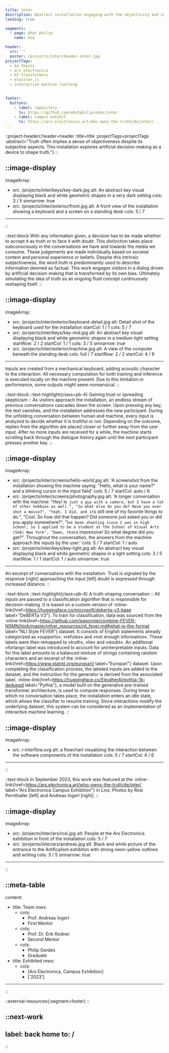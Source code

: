 ```yaml
---
title: inter
description: Abstract installation engaging with the objectivity and subjectiveness of truth.
landing: true

segments:
  - page: what philip
    name: did

header:
  src: ''
  poster: /projects/inter/header-inter.jpg
projectTags:
  - ba thesis
  - ars electronica
  - hf transformers
  - electron.js
  - interactive machine learning
  

footer:
  buttons:
    - label: repository
      to: https://github.com/whatphilipcodes/inter
    - label: campus exhibit
      to: https://ars.electronica.art/who-owns-the-truth/de/inter/
---
```


::project-header{:header=header :title=title :projectTags=projectTags :abstract="Truth often implies a sense of objectiveness despite its subjective aspects. This installation explores artificial decision-making as a device to shape truth."}
::

::image-display
---
imageArray:
  - src: /projects/inter/keys/key-dark.jpg
    alt: An abstract key visual displaying black and white geometric shapes in a very dark setting
    cols: 3 / 5
    smnarrow: true
  - src: /projects/inter/exterior/front.jpg
    alt: A front view of the installation showing a keyboard and a screen on a standing desk
    cols: 5 / 7
---
::

::text-block
With any information given, a decision has to be made whether to accept it as truth or to face it with doubt. This distinction takes place subconsciously in the conversations we have and towards the media we consume. These judgements are made individually based on societal context and personal experience or beliefs. Despite this intrinsic subjectiveness, the word truth is predominantly used to describe information deemed as factual. This work engages visitors in a dialog driven by artificial decision-making that is transformed by its own bias. Ultimately simulating the idea of truth as an ongoing fluid concept continuously reshaping itself.
::

::image-display
---
imageArray:
  - src: /projects/inter/exterior/keyboard-detail.jpg
    alt: Detail shot of the keyboard used for the installation
    startCol: 1 / 1
    cols: 5 / 7
  - src: /projects/inter/keys/key-mid.jpg
    alt: An abstract key visual displaying black and white geometric shapes in a medium light setting
    startRow: 2 / 2
    startCol: 1 / 1
    cols: 3 / 5
    smnarrow: true
  - src: /projects/inter/exterior/machine.jpg
    alt: A view of the computer beneath the standing desk
    cols: full / 7
    startRow: 2 / 2
    startCol: 4 / 6
---
Inputs are created from a mechanical keyboard, adding acoustic character to the interaction. All necessary computation for both training and inference is executed locally on the machine present. Due to this limitation in performance, some outputs might seem nonsensical.
::

::text-block
::text-highlight{class=pb-4}
Gaining trust or spreading skepticism
::
As visitors approach the installation, an endless stream of previous conversations cascades down the screen. Upon pressing any key, the text vanishes, and the installation addresses the new participant. During the unfolding conversation between human and machine, every input is analyzed to decide whether it is truthful or not. Depending on the outcome, replies from the algorithm are placed closer or further away from the user input. After no more inputs are received for a while, the machine starts scrolling back through the dialogue history again until the next participant presses another key.
::

::image-display
---
imageArray:
  - src: /projects/inter/screens/hello-world.jpg
    alt: 'A screenshot from the installation showing the machine saying: "Hello, what is your name?" and a blinking cursor in the input field'
    cols: 5 / 7
    startCol: auto / 6
  - src: /projects/inter/screens/photography.jpg
    alt: 'A longer conversation with the machine: "Hey! I`m just a guy with a camera, but I have a lot of other hobbies as well.", "So what else do you do? Have you ever shot a movie?", "Yeah, I did, and it`s still one of my favorite things to do.", "Cool. So how did that happen? Did someone just asked you or did you apply somewhere?", "I`ve been shooting since I was in high school, so I applied to be a student at the School of Visual Arts (SVA) New York", "Damn, that`s impressive! So what degree did you get?". Throughout the conversation, the answers from the machine approach the inputs by the user.'
    cols: 5 / 7
    startCol: 1 / auto
  - src: /projects/inter/keys/key-light.jpg
    alt: An abstract key visual displaying black and white geometric shapes in a light setting
    cols: 3 / 5
    startRow: 1 / 1
    startCol: 1 / auto
    smnarrow: true
---
An excerpt of conversations with the installation. Trust is signaled by the response \[right\] approaching the input \[left\] doubt is expressed through increased distance.
::

::text-block
::text-highlight{class=pb-4}
A truth-shaping conversation
::
All inputs are passed to a classification algorithm that is responsible for decision-making. It is based on a custom version of :inline-link{href=https://huggingface.co/microsoft/deberta-v3-base label="DeBERTa V3"}. To train for classification, data was sourced from the :inline-link{href=https://github.com/easonnie/combine-FEVER-NSMN/blob/master/other_resources/nli_fever.md#what-is-the-format label="NLI Style FEVER"} dataset. It consists of English statements already categorized as »supports«, »refutes« and »not enough information«. These labels were then remapped to »truth«, »lie« and »doubt«. An additional »forlang« label was introduced to account for uninterpretable inputs. Data for this label amounts to a balanced mixture of strings containing random characters and an excerpt of the :inline-link{href=https://www.statmt.org/europarl/ label="Europarl"} dataset. Upon completing the classification process, the labeled inputs are added to the dataset, and the instruction for the generator is derived from the associated label. :inline-link{href=https://huggingface.co/EleutherAI/pythia-1b-deduped label="Pythia"}, a model built on the generative pre-trained transformer architecture, is used to compute responses. During times in which no conversation takes place, the installation enters an idle state, which allows the classifier to resume training. Since interactions modify the underlying dataset, this system can be considered as an implementation of interactive machine learning.
::

::image-display
---
imageArray:
  - src: i-interflow.svg
    alt: a flowchart visualizing the interaction between the software components of the installation
    cols: 5 / 7
    startCol: 4 / 6
---
::

::text-block
In September 2023, this work was featured at the :inline-link{href=https://ars.electronica.art/who-owns-the-truth/de/inter/ label="Ars Electronica Campus Exhibition"}  in Linz. Photos by Rosi Pernthaller \[left\] and Andreas Ingerl \[right\].
::

::image-display
---
imageArray:
  - src: /projects/inter/ars/rosi.jpg
    alt: People at the Ars Electronica exhibition in front of the installation
    cols: 5 / 7
  - src: /projects/inter/ars/andreas.jpg
    alt: Black and white picture of the entrance to the Artificalism exhibiton with strong neon-yellow outlines and writing
    cols: 3 / 5
    smnarrow: true
---
::


::meta-table
---
content:
  - title: Team
    rows:
      - cols:
        - Prof. Andreas Ingerl
        - First Mentor
      - cols:
        - Prof. Dr. Erik Rodner
        - Second Mentor
      - cols:
        - Philip Gerdes
        - Graduate
  - title: Exhibited
    rows:
      - cols:
        - [Ars Electronica, Campus Exhibition]
        - ['2023']
---
::

::external-resources{:segment=footer}
::

::next-work
---
label: back home
to: /
---
::

